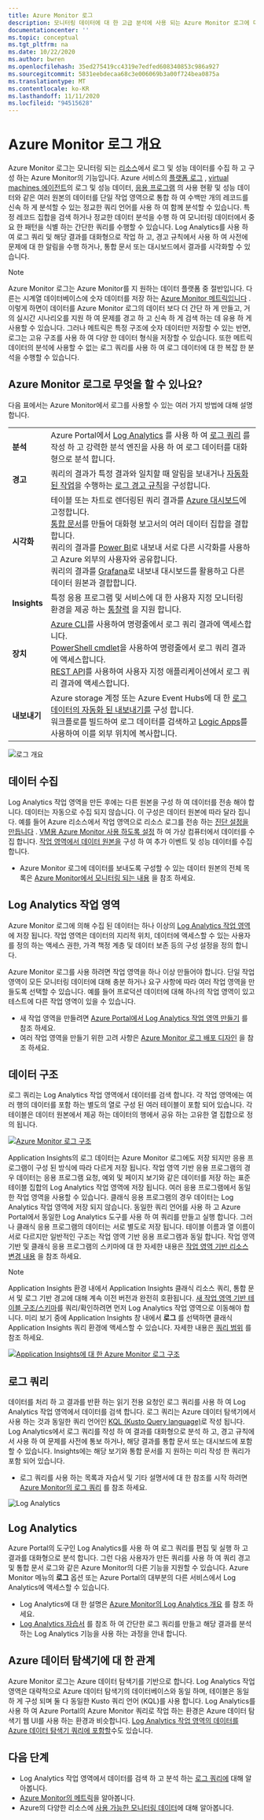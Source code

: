 ```yaml
---
title: Azure Monitor 로그
description: 모니터링 데이터에 대 한 고급 분석에 사용 되는 Azure Monitor 로그에 대해 설명 합니다.
documentationcenter: ''
ms.topic: conceptual
ms.tgt_pltfrm: na
ms.date: 10/22/2020
ms.author: bwren
ms.openlocfilehash: 35ed275419cc4319e7edfed608340853c986a927
ms.sourcegitcommit: 5831eebdecaa68c3e006069b3a00f724bea0875a
ms.translationtype: MT
ms.contentlocale: ko-KR
ms.lasthandoff: 11/11/2020
ms.locfileid: "94515628"
---
```

# <a name="azure-monitor-logs-overview"></a>Azure Monitor 로그 개요
Azure Monitor 로그는 모니터링 되는 [리소스](../monitor-reference.md)에서 로그 및 성능 데이터를 수집 하 고 구성 하는 Azure Monitor의 기능입니다. Azure 서비스의 [플랫폼 로그](platform-logs-overview.md) , [virtual machines 에이전트](agents-overview.md)의 로그 및 성능 데이터, [응용 프로그램](../app/app-insights-overview.md) 의 사용 현황 및 성능 데이터와 같은 여러 원본의 데이터를 단일 작업 영역으로 통합 하 여 수백만 개의 레코드를 신속 하 게 분석할 수 있는 정교한 쿼리 언어를 사용 하 여 함께 분석할 수 있습니다. 특정 레코드 집합을 검색 하거나 정교한 데이터 분석을 수행 하 여 모니터링 데이터에서 중요 한 패턴을 식별 하는 간단한 쿼리를 수행할 수 있습니다. Log Analytics를 사용 하 여 로그 쿼리 및 해당 결과를 대화형으로 작업 하 고, 경고 규칙에서 사용 하 여 사전에 문제에 대 한 알림을 수행 하거나, 통합 문서 또는 대시보드에서 결과를 시각화할 수 있습니다.

> [!NOTE]
> Azure Monitor 로그는 Azure Monitor를 지 원하는 데이터 플랫폼 중 절반입니다. 다른는 시계열 데이터베이스에 숫자 데이터를 저장 하는 [Azure Monitor 메트릭입니다](data-platform-metrics.md) . 이렇게 하면이 데이터를 Azure Monitor 로그의 데이터 보다 더 간단 하 게 만들고, 거의 실시간 시나리오를 지원 하 여 문제를 경고 하 고 신속 하 게 검색 하는 데 유용 하 게 사용할 수 있습니다. 그러나 메트릭은 특정 구조에 숫자 데이터만 저장할 수 있는 반면, 로그는 고유 구조를 사용 하 여 다양 한 데이터 형식을 저장할 수 있습니다. 또한 메트릭 데이터의 분석에 사용할 수 없는 로그 쿼리를 사용 하 여 로그 데이터에 대 한 복잡 한 분석을 수행할 수 있습니다.


## <a name="what-can-you-do-with-azure-monitor-logs"></a>Azure Monitor 로그로 무엇을 할 수 있나요?
다음 표에서는 Azure Monitor에서 로그를 사용할 수 있는 여러 가지 방법에 대해 설명 합니다.

|  |  |
|:---|:---|
| **분석** | Azure Portal에서 [Log Analytics](../log-query/get-started-portal.md) 를 사용 하 여 [로그 쿼리](../log-query/log-query-overview.md) 를 작성 하 고 강력한 분석 엔진을 사용 하 여 로그 데이터를 대화형으로 분석 합니다. |
| **경고** | 쿼리의 결과가 특정 결과와 일치할 때 알림을 보내거나 [자동화된 작업](action-groups.md)을 수행하는 [로그 경고 규칙](alerts-log.md)을 구성합니다. |
| **시각화** | 테이블 또는 차트로 렌더링된 쿼리 결과를 [Azure 대시보드](../../azure-portal/azure-portal-dashboards.md)에 고정합니다.<br>[통합 문서](../app/usage-workbooks.md)를 만들어 대화형 보고서의 여러 데이터 집합을 결합합니다. <br>쿼리의 결과를 [Power BI](powerbi.md)로 내보내 서로 다른 시각화를 사용하고 Azure 외부의 사용자와 공유합니다.<br>쿼리의 결과를 [Grafana](grafana-plugin.md)로 내보내 대시보드를 활용하고 다른 데이터 원본과 결합합니다.|
| **Insights** | 특정 응용 프로그램 및 서비스에 대 한 사용자 지정 모니터링 환경을 제공 하는 [통찰력](../monitor-reference.md#insights-and-core-solutions) 을 지원 합니다.  |
| **장치** | [Azure CLI](/cli/azure/ext/log-analytics/monitor/log-analytics)를 사용하여 명령줄에서 로그 쿼리 결과에 액세스합니다.<br>[PowerShell cmdlet](https://docs.microsoft.com/powershell/module/az.operationalinsights)을 사용하여 명령줄에서 로그 쿼리 결과에 액세스합니다.<br>[REST API](https://dev.loganalytics.io/)를 사용하여 사용자 지정 애플리케이션에서 로그 쿼리 결과에 액세스합니다. |
| **내보내기** | Azure storage 계정 또는 Azure Event Hubs에 대 한 [로그 데이터의 자동화 된 내보내기를](logs-data-export.md) 구성 합니다.<br>워크플로를 빌드하여 로그 데이터를 검색하고 [Logic Apps](logicapp-flow-connector.md)를 사용하여 이를 외부 위치에 복사합니다. |

![로그 개요](media/data-platform-logs/logs-overview.png)


## <a name="data-collection"></a>데이터 수집
Log Analytics 작업 영역을 만든 후에는 다른 원본을 구성 하 여 데이터를 전송 해야 합니다. 데이터는 자동으로 수집 되지 않습니다. 이 구성은 데이터 원본에 따라 달라 집니다. 예를 들어 Azure 리소스에서 작업 영역으로 리소스 로그를 전송 하는 [진단 설정을 만듭니다](diagnostic-settings.md) . [VM용 Azure Monitor 사용 하도록 설정](../insights/vminsights-enable-overview.md) 하 여 가상 컴퓨터에서 데이터를 수집 합니다. [작업 영역에서 데이터 원본을](data-sources.md) 구성 하 여 추가 이벤트 및 성능 데이터를 수집 합니다.

- Azure Monitor 로그에 데이터를 보내도록 구성할 수 있는 데이터 원본의 전체 목록은 [Azure Monitor에서 모니터링 되는 내용](../monitor-reference.md) 을 참조 하세요.


## <a name="log-analytics-workspaces"></a>Log Analytics 작업 영역
Azure Monitor 로그에 의해 수집 된 데이터는 하나 이상의 [Log Analytics 작업 영역](./design-logs-deployment.md)에 저장 됩니다. 작업 영역은 데이터의 지리적 위치, 데이터에 액세스할 수 있는 사용자를 정의 하는 액세스 권한, 가격 책정 계층 및 데이터 보존 등의 구성 설정을 정의 합니다.  

Azure Monitor 로그를 사용 하려면 작업 영역을 하나 이상 만들어야 합니다. 단일 작업 영역이 모든 모니터링 데이터에 대해 충분 하거나 요구 사항에 따라 여러 작업 영역을 만들도록 선택할 수 있습니다. 예를 들어 프로덕션 데이터에 대해 하나의 작업 영역이 있고 테스트에 다른 작업 영역이 있을 수 있습니다. 

- 새 작업 영역을 만들려면 [Azure Portal에서 Log Analytics 작업 영역 만들기](../learn/quick-create-workspace.md) 를 참조 하세요.
- 여러 작업 영역을 만들기 위한 고려 사항은 [Azure Monitor 로그 배포 디자인](design-logs-deployment.md) 을 참조 하세요.

## <a name="data-structure"></a>데이터 구조
로그 쿼리는 Log Analytics 작업 영역에서 데이터를 검색 합니다. 각 작업 영역에는 여러 행의 데이터를 포함 하는 별도의 열로 구성 된 여러 테이블이 포함 되어 있습니다. 각 테이블은 데이터 원본에서 제공 하는 데이터의 행에서 공유 하는 고유한 열 집합으로 정의 됩니다. 

[![Azure Monitor 로그 구조](media/data-platform-logs/logs-structure.png)](media/data-platform-logs/logs-structure.png#lightbox)


Application Insights의 로그 데이터는 Azure Monitor 로그에도 저장 되지만 응용 프로그램이 구성 된 방식에 따라 다르게 저장 됩니다. 작업 영역 기반 응용 프로그램의 경우 데이터는 응용 프로그램 요청, 예외 및 페이지 보기와 같은 데이터를 저장 하는 표준 테이블 집합의 Log Analytics 작업 영역에 저장 됩니다. 여러 응용 프로그램에서 동일한 작업 영역을 사용할 수 있습니다. 클래식 응용 프로그램의 경우 데이터는 Log Analytics 작업 영역에 저장 되지 않습니다. 동일한 쿼리 언어를 사용 하 고 Azure Portal에서 동일한 Log Analytics 도구를 사용 하 여 쿼리를 만들고 실행 합니다. 그러나 클래식 응용 프로그램의 데이터는 서로 별도로 저장 됩니다. 테이블 이름과 열 이름이 서로 다르지만 일반적인 구조는 작업 영역 기반 응용 프로그램과 동일 합니다. 작업 영역 기반 및 클래식 응용 프로그램의 스키마에 대 한 자세한 내용은 [작업 영역 기반 리소스 변경 내용](../app/apm-tables.md) 을 참조 하세요.


> [!NOTE]
> Application Insights 환경 내에서 Application Insights 클래식 리소스 쿼리, 통합 문서 및 로그 기반 경고에 대해 계속 이전 버전과 완전히 호환됩니다. [새 작업 영역 기반 테이블 구조/스키마](../app/apm-tables.md)를 쿼리/확인하려면 먼저 Log Analytics 작업 영역으로 이동해야 합니다. 미리 보기 중에 Application Insights 창 내에서 **로그** 를 선택하면 클래식 Application Insights 쿼리 환경에 액세스할 수 있습니다. 자세한 내용은 [쿼리 범위](../log-query/scope.md) 를 참조 하세요.


[![Application Insights에 대 한 Azure Monitor 로그 구조](media/data-platform-logs/logs-structure-ai.png)](media/data-platform-logs/logs-structure-ai.png#lightbox)


## <a name="log-queries"></a>로그 쿼리
데이터를 처리 하 고 결과를 반환 하는 읽기 전용 요청인 로그 쿼리를 사용 하 여 Log Analytics 작업 영역에서 데이터를 검색 합니다. 로그 쿼리는 Azure 데이터 탐색기에서 사용 하는 것과 동일한 쿼리 언어인 [KQL (Kusto Query language)](/azure/data-explorer/kusto/query/)로 작성 됩니다. Log Analytics에서 로그 쿼리를 작성 하 여 결과를 대화형으로 분석 하 고, 경고 규칙에서 사용 하 여 문제를 사전에 통보 하거나, 해당 결과를 통합 문서 또는 대시보드에 포함할 수 있습니다. Insights에는 해당 보기와 통합 문서를 지 원하는 미리 작성 한 쿼리가 포함 되어 있습니다.

- 로그 쿼리를 사용 하는 목록과 자습서 및 기타 설명서에 대 한 참조를 시작 하려면 [Azure Monitor의 로그 쿼리](log-query/../../log-query/log-query-overview.md) 를 참조 하세요.

![Log Analytics](media/data-platform-logs/log-analytics.png)

## <a name="log-analytics"></a>Log Analytics
Azure Portal의 도구인 Log Analytics를 사용 하 여 로그 쿼리를 편집 및 실행 하 고 결과를 대화형으로 분석 합니다. 그런 다음 사용자가 만든 쿼리를 사용 하 여 쿼리 경고 및 통합 문서 로그와 같은 Azure Monitor의 다른 기능을 지원할 수 있습니다. Azure Monitor 메뉴의 **로그** 옵션 또는 Azure Portal의 대부분의 다른 서비스에서 Log Analytics에 액세스할 수 있습니다.

- Log Analytics에 대 한 설명은 [Azure Monitor의 Log Analytics 개요](/log-query/log-analytics-overview.md) 를 참조 하세요. 
- [Log Analytics 자습서](/log-query/log-analytics-tutorial.md) 를 참조 하 여 간단한 로그 쿼리를 만들고 해당 결과를 분석 하는 Log Analytics 기능을 사용 하는 과정을 안내 합니다.



## <a name="relationship-to-azure-data-explorer"></a>Azure 데이터 탐색기에 대 한 관계
Azure Monitor 로그는 Azure 데이터 탐색기를 기반으로 합니다. Log Analytics 작업 영역은 대략적으로 Azure 데이터 탐색기의 데이터베이스와 동일 하며, 테이블은 동일 하 게 구성 되며 둘 다 동일한 Kusto 쿼리 언어 (KQL)를 사용 합니다. Log Analytics를 사용 하 여 Azure Portal의 Azure Monitor 쿼리로 작업 하는 환경은 Azure 데이터 탐색기 웹 UI를 사용 하는 환경과 비슷합니다. [Log Analytics 작업 영역의 데이터를 Azure 데이터 탐색기 쿼리에 포함할](/azure/data-explorer/query-monitor-data)수도 있습니다. 


## <a name="next-steps"></a>다음 단계

- Log Analytics 작업 영역에서 데이터를 검색 하 고 분석 하는 [로그 쿼리에](../log-query/log-query-overview.md) 대해 알아봅니다.
- [Azure Monitor의 메트릭](data-platform-metrics.md)을 알아봅니다.
- Azure의 다양한 리소스에 [사용 가능한 모니터링 데이터](data-sources.md)에 대해 알아봅니다.
